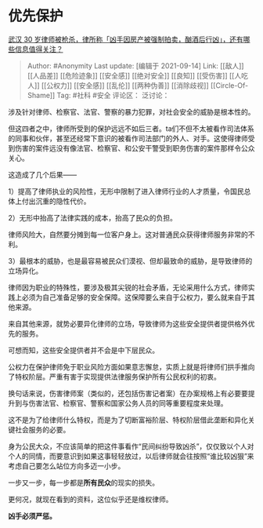 # 优先保护
[武汉 30 岁律师被枪杀，律所称「凶手因房产被强制拍卖，酗酒后行凶」，还有哪些信息值得关注？](https://www.zhihu.com/question/486563133/answer/2120025261)

> Author: #Anonymity
> Last update: [编辑于 2021-09-14]
> Link: [[敌人]] [[人品差]] [[危险迹象]] [[安全感]] [[绝对安全]] [[良知]] [[受伤害]] [[人吃人]] [[公权力]] [[安全感]] [[乱伦]] [[两种伪善]] [[消除歧视]] [[Circle-Of-Shame]]
> Tag: #社科 #安全
> 评论区：
> 泛讨论：

涉及针对律师、检察官、法官、警察的暴力犯罪，对社会安全的威胁是根本性的。

但这四者之中，律师所受到的保护远远不如后三者。ta们不但不太被看作司法体系的同事和伙伴，甚至还经常下意识的被看作司法部门的外人、对手。这使得律师受到伤害的案件远没有像法官、检察官、和公安干警受到职务伤害的案件那样令公众关心。

这造成了几个后果——

1）提高了律师执业的风险性，无形中限制了进入律师行业的人才质量，令国民总体上付出沉重的隐性代价。

2）无形中抬高了法律实践的成本，抬高了民众的负担。

律师风险大，自然要分摊到每一位客户身上。这对普通民众获得律师服务非常的不利。

3）最根本的威胁，也是最容易被民众们漠视、但却最致命的威胁，是导致律师的立场异化。

律师因为职业的特殊性，要涉及极其尖锐的社会矛盾，无论采用什么方式，律师实践上必须为自己准备足够的安全保障。这保障要么来自于公权力，要么就来自于其他来源。

来自其他来源，就势必要异化律师的立场，导致律师为这些安全提供者提供格外优先的服务。

可想而知，这些安全提供者并不会是中下层民众。

公权力在保护律师免于职业风险方面如果意志懈怠，实质上就是将律师们拱手推向了特权阶层。严重有害于实现提供法律服务保护所有公民权利的初衷。

换句话来说，伤害律师案（类似的，还包括伤害记者案）在办案规格上有必要要提升到与伤害法官、检察官、警察和国家公务人员的同等重要程度来处理。

这不是为了给律师什么特权，而是为了切断富裕阶层、特权阶层借此垄断和异化关键社会服务的必要。

身为公民大众，不应该简单的把这件事看作“民间纠纷导致凶杀”，仅仅致以个人对个人的同情，而要意识到如果这事轻轻放过，以后律师就会往按照“谁比较凶狠”来考虑自己要怎么站位方向多迈一小步。

一步又一步，每一步都是**所有民众**的现实的损失。

更何况，就现在看到的资料，这位似乎还是维权律师。

**凶手必须严惩。**
